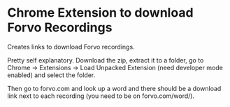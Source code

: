# Chrome Extension to download Forvo Recordings
Creates links to download Forvo recordings.


Pretty self explanatory. Download the zip, extract it to a folder, go to Chrome -> Extensions -> Load Unpacked Extension (need developer mode enabled) and select the folder.

Then go to forvo.com and look up a word and there should be a download link next to each recording (you need to be on forvo.com/word/).
